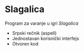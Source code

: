 Slagalica
=========

Program za varanje u igri *Slagalica*

- Srpski rečnik (aspell)
- Jednostavan korisnički interfejs
- Otvoren kod